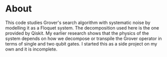 # About
This code studies Grover's search algorithm with systematic noise by modelling it as a Floquet system. The decomposition used here is the one provided by Qiskit. My earlier research shows that the physics of the system depends on how we decompose or transpile the Grover operator in terms of single and two qubit gates. I started this as a side project on my own and it is incomplete.
